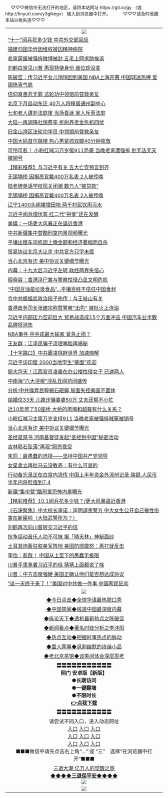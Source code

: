  <table>
　<tr>
♡♡♡微信中无法打开的地区，请将本站网址 https://git.io/gy （或 http://tinyurl.com/y3glkegv） 输入到浏览器中打开。 
　</tr>
　<tr>
♡♡♡请及时收藏本站以免失连♡♡♡
   </tr>
   <tr>
    <td align=center><img src="https://github.com/gyhhx/image-upload/blob/master/title1.jpg" /></td>
  </tr>
<tr><td align="left"><a href="https://xwood.fun/oo.aspx?name=c1083063&key=nqynnipsxfbxcbni&from=gy">“十一”阅兵花多少钱 中共外交部回应</a></td></tr>
<tr><td align="left"><a href="https://xwood.fun/oo.aspx?name=c1083677&key=nqynnipsxfbxcbni&from=gy">福建归国华侨因维权被囚精神病院</a></td></tr>
<tr><td align="left"><a href="https://xwood.fun/oo.aspx?name=c1083632&key=nqynnipsxfbxcbni&from=gy">老家房屋被强拆微博被封 五毛上网求助挨讽</a></td></tr>
<tr><td align="left"><a href="https://xwood.fun/oo.aspx?name=c1083338&key=nqynnipsxfbxcbni&from=gy">刘鹤白宫见川普 再现特使身份 座位却没变</a></td></tr>
<tr><td align="left"><a href="https://xwood.fun/oo.aspx?name=c1083318&key=nqynnipsxfbxcbni&from=gy">陈破空：传习近平女儿悄悄回到美国 NBA上海开赛 中国球迷热捧 爱国愤青气疯</a></td></tr>
<tr><td align="left"><a href="https://xwood.fun/oo.aspx?name=c1083678&key=nqynnipsxfbxcbni&from=gy">信仰真善忍无罪 法轮功中领馆前营救亲友</a></td></tr>
<tr><td align="left"><a href="https://xwood.fun/oo.aspx?name=c1083628&key=nqynnipsxfbxcbni&from=gy">北京下月启动东迁 40万人将移居通州副中心</a></td></tr>
<tr><td align="left"><a href="https://xwood.fun/oo.aspx?name=c1083673&key=nqynnipsxfbxcbni&from=gy">七旬老人遭非法庭审 当场昏迷 家人斥责法庭</a></td></tr>
<tr><td align="left"><a href="https://xwood.fun/oo.aspx?name=c1083645&key=nqynnipsxfbxcbni&from=gy">大陆一再调降社保费率 折射养老金危机四伏</a></td></tr>
<tr><td align="left"><a href="https://xwood.fun/oo.aspx?name=c1083583&key=nqynnipsxfbxcbni&from=gy">旧金山湾区法轮功学员 中领馆前营救亲友</a></td></tr>
<tr><td align="left"><a href="https://xwood.fun/oo.aspx?name=c1083653&key=nqynnipsxfbxcbni&from=gy">中国大妈首尔跳楼 热心男紧抓双脚40分钟获救</a></td></tr>
<tr><td align="left"><a href="https://xwood.fun/oo.aspx?name=c1083624&key=nqynnipsxfbxcbni&from=gy">可怜可悲！ 小粉红喊习万岁挺911恐袭 当晚老家遭强拆 批无法无天被销号</a></td></tr>
<tr><td align="left"><a href="https://xwood.fun/oo.aspx?name=c1081557&key=nqynnipsxfbxcbni&from=gy">【精彩推荐】与习近平有关 五大亡党预言到齐</a></td></tr>
<tr><td align="left"><a href="https://xwood.fun/oo.aspx?name=c1083638&key=nqynnipsxfbxcbni&from=gy">无锡塌桥 因揭高官戴400万名表 2人被传唤</a></td></tr>
<tr><td align="left"><a href="https://xwood.fun/oo.aspx?name=c1083607&key=nqynnipsxfbxcbni&from=gy">陆老牌英语学校现关闭潮 数万人“被贷款”</a></td></tr>
<tr><td align="left"><a href="https://xwood.fun/oo.aspx?name=c1083138&key=nqynnipsxfbxcbni&from=gy">无锡塌桥 因揭高官戴400万名表 2人被传唤</a></td></tr>
<tr><td align="left"><a href="https://xwood.fun/oo.aspx?name=c1083723&key=nqynnipsxfbxcbni&from=gy">辽宁1400头病猪埋田地 两千村民饮用污水</a></td></tr>
<tr><td align="left"><a href="https://xwood.fun/oo.aspx?name=c1083467&key=nqynnipsxfbxcbni&from=gy">习近平阅兵埋伏笔 红二代“拼爹”还在发酵</a></td></tr>
<tr><td align="left"><a href="https://xwood.fun/oo.aspx?name=c1083619&key=nqynnipsxfbxcbni&from=gy">美媒：一场更大风暴正在逼近香港</a></td></tr>
<tr><td align="left"><a href="https://xwood.fun/oo.aspx?name=c1083345&key=nqynnipsxfbxcbni&from=gy">中共新疆集中营酷刑室内景视频曝光</a></td></tr>
<tr><td align="left"><a href="https://xwood.fun/oo.aspx?name=c1083640&key=nqynnipsxfbxcbni&from=gy">平壤出租车司机因上缴金额和经济萎缩而自杀</a></td></tr>
<tr><td align="left"><a href="https://xwood.fun/oo.aspx?name=c1083598&key=nqynnipsxfbxcbni&from=gy">贸易协议北京大让步 中共官方只字未提</a></td></tr>
<tr><td align="left"><a href="https://xwood.fun/oo.aspx?name=c1083561&key=nqynnipsxfbxcbni&from=gy">当心北京有诈 美中协议关键细节曝光</a></td></tr>
<tr><td align="left"><a href="https://xwood.fun/oo.aspx?name=c1083390&key=nqynnipsxfbxcbni&from=gy">内幕：十九大后习近平左转 政经两界失信心</a></td></tr>
<tr><td align="left"><a href="https://xwood.fun/oo.aspx?name=c1083646&key=nqynnipsxfbxcbni&from=gy">程晓容：香港浮尸案与警察性侵凸显文明危机</a></td></tr>
<tr><td align="left"><a href="https://xwood.fun/oo.aspx?name=c1083618&key=nqynnipsxfbxcbni&from=gy">“中国豆油是垃圾食品”…平壤百姓不信任中国食材</a></td></tr>
<tr><td align="left"><a href="https://xwood.fun/oo.aspx?name=c1012895&key=nqynnipsxfbxcbni&from=gy">令中共极尴尬政治段子热传：与王岐山有关</a></td></tr>
<tr><td align="left"><a href="https://xwood.fun/oo.aspx?name=c1083659&key=nqynnipsxfbxcbni&from=gy">香港政务司长张建宗称赞警察&quot;出色&quot; 被批火上浇油</a></td></tr>
<tr><td align="left"><a href="https://xwood.fun/oo.aspx?name=c1083574&key=nqynnipsxfbxcbni&from=gy">习近平内部压力空前巨大 贸易战造成15个方面冲击 中国汽车业半数品牌将消失</a></td></tr>
<tr><td align="left"><a href="https://xwood.fun/oo.aspx?name=c1082885&key=nqynnipsxfbxcbni&from=gy">NBA事件 中共成最大输家 紧急止损？</a></td></tr>
<tr><td align="left"><a href="https://xwood.fun/oo.aspx?name=c1083608&key=nqynnipsxfbxcbni&from=gy">王友群：江泽民骗子流氓嘴脸再揭秘</a></td></tr>
<tr><td align="left"><a href="https://xwood.fun/oo.aspx?name=c1083147&key=nqynnipsxfbxcbni&from=gy">【十字路口】中共霸凌挑衅世界 加速崩解</a></td></tr>
<tr><td align="left"><a href="https://xwood.fun/oo.aspx?name=c1083130&key=nqynnipsxfbxcbni&from=gy">习近平访印度 2000当地学生“蒙面”欢迎</a></td></tr>
<tr><td align="left"><a href="https://xwood.fun/oo.aspx?name=c1083284&key=nqynnipsxfbxcbni&from=gy">胆大包天！江西官员凌晨在办公楼性侵女子 已逮两人</a></td></tr>
<tr><td align="left"><a href="https://xwood.fun/oo.aspx?name=c931480&key=nqynnipsxfbxcbni&from=gy">中南海“六大淫棍”淫乱丑闻坊间盛传</a></td></tr>
<tr><td align="left"><a href="https://xwood.fun/oo.aspx?name=c1083313&key=nqynnipsxfbxcbni&from=gy">分析:中共操弄民粹搬石砸脚 局面失控美国不罢休</a></td></tr>
<tr><td align="left"><a href="https://xwood.fun/oo.aspx?name=c1083629&key=nqynnipsxfbxcbni&from=gy">结婚仅33天 儿媳诈骗婆婆50万 丈夫还帮不小忙</a></td></tr>
<tr><td align="left"><a href="https://xwood.fun/oo.aspx?name=c1083578&key=nqynnipsxfbxcbni&from=gy">近10年垮了50座桥 大桥的垮塌和超载有什么关系？</a></td></tr>
<tr><td align="left"><a href="https://xwood.fun/oo.aspx?name=c1083385&key=nqynnipsxfbxcbni&from=gy">小粉红喊习主席万岁支持911 当晚老家被强拆喊冤被销号</a></td></tr>
<tr><td align="left"><a href="https://xwood.fun/oo.aspx?name=c1083616&key=nqynnipsxfbxcbni&from=gy">当心北京有诈 美中协议关键细节曝光</a></td></tr>
<tr><td align="left"><a href="https://xwood.fun/oo.aspx?name=c1083656&key=nqynnipsxfbxcbni&from=gy">圣经是禁书 河南基督徒发起“圣经到中国”秘密活动</a></td></tr>
<tr><td align="left"><a href="https://xwood.fun/oo.aspx?name=c1083317&key=nqynnipsxfbxcbni&from=gy">吉林陨石坠落“再现”照亮夜空</a></td></tr>
<tr><td align="left"><a href="https://xwood.fun/oo.aspx?name=c1083604&key=nqynnipsxfbxcbni&from=gy">朱同：最愚蠢的选择——坚持中国共产党领导</a></td></tr>
<tr><td align="left"><a href="https://xwood.fun/oo.aspx?name=c1000539&key=nqynnipsxfbxcbni&from=gy">女星袁立再批马云没教养：有什么可装的</a></td></tr>
<tr><td align="left"><a href="https://xwood.fun/oo.aspx?name=c1083623&key=nqynnipsxfbxcbni&from=gy">行动备忘录正在白宫内流传 中国上半年资金外流创记录 瑞银:人民币半年内将贬值到7.4</a></td></tr>
<tr><td align="left"><a href="https://xwood.fun/oo.aspx?name=c1083621&key=nqynnipsxfbxcbni&from=gy">新疆“集中营”酷刑室恐怖内景曝光</a></td></tr>
<tr><td align="left"><a href="https://xwood.fun/oo.aspx?name=c1083093&key=nqynnipsxfbxcbni&from=gy">【精彩推荐】10.1阅兵花多少钱？/更大风暴逼近香港</a></td></tr>
<tr><td align="left"><a href="https://xwood.fun/oo.aspx?name=c1083314&key=nqynnipsxfbxcbni&from=gy">《石涛聚焦》中大校长承诺：声明谴责警方 中大女生公开自己被性伤害在新屋岭（大陆武警所为？）</a></td></tr>
<tr><td align="left"><a href="https://xwood.fun/oo.aspx?name=c1083344&key=nqynnipsxfbxcbni&from=gy">刘鹤再次向川普转交习近平的信</a></td></tr>
<tr><td align="left"><a href="https://xwood.fun/oo.aspx?name=c1083655&key=nqynnipsxfbxcbni&from=gy">抗争运动音乐人功不可抹 揭「晴天林」神秘面纱</a></td></tr>
<tr><td align="left"><a href="https://xwood.fun/oo.aspx?name=c1083575&key=nqynnipsxfbxcbni&from=gy">土耳其炮轰驻叙美军阵地 美国防部震怒：再打就反击</a></td></tr>
<tr><td align="left"><a href="https://xwood.fun/oo.aspx?name=c1083576&key=nqynnipsxfbxcbni&from=gy">李怡：悲哉！ 中国从上至下的愚蠢无极限</a></td></tr>
<tr><td align="left"><a href="https://xwood.fun/oo.aspx?name=c1083520&key=nqynnipsxfbxcbni&from=gy">川普手里拿着习近平的信 猜猜上面都说了啥</a></td></tr>
<tr><td align="left"><a href="https://xwood.fun/oo.aspx?name=c1083295&key=nqynnipsxfbxcbni&from=gy">川普：中方态度强硬 美国正确认他们是否想达成协议</a></td></tr>
<tr><td align="left"><a href="https://xwood.fun/oo.aspx?name=c1083505&key=nqynnipsxfbxcbni&from=gy">“这一天终于来了！”美国对中共做一件事 中国网民狂欢</a></td></tr>
 <tr>
    <td align=center><img src="https://github.com/gyhhx/image-upload/blob/master/shipin.jpg" /></td>
  </tr>
 <tr>
   <td align=center> 
<a href="https://tru28th.xwood.fun/oo.aspx?name=c816850&key=nqynnipsxfbxcbni&from=gy&tag=9877">◆今日点击◆全球华语最热脱口秀</a><br/>
    </td>
  </tr>
  <tr>
  <td align=center>
<a href="https://tru28th.xwood.fun/oo.aspx?name=c816860&key=nqynnipsxfbxcbni&from=gy&tag=99733110">◆中国禁闻◆报道中国最深度内幕</a><br/>
   </tr>
  <tr>
     <td align=center>
<a href="https://tru28th.xwood.fun/oo.aspx?name=c816855&key=nqynnipsxfbxcbni&from=gy&tag=997110">◆纵论天下◆透析最新热点之陈破空</a><br/>
   </tr>
   <tr>
      <td align=center>
<a href="https://tru28th.xwood.fun/oo.aspx?name=c838308&key=nqynnipsxfbxcbni&from=gy&tag=9973110">◆新闻看点◆著名时政分析之李沐阳</a><br/>
   </tr>
   <tr>
     <td align=center>
<a href="https://tru28th.xwood.fun/oo.aspx?name=c816852&key=nqynnipsxfbxcbni&from=gy&tag=9733110">◆热点互动◆把握时事热点的脉动</a><br/>
   </tr>
   <tr>
      <td align=center>
<a href="https://tru28th.xwood.fun/oo.aspx?name=c816694&key=nqynnipsxfbxcbni&from=gy&tag=93310">◆雷人网事◆讽刺幽默的诙谐小品</a><br/>
   </tr>
   <tr>
    <td align=center>
<a href="https://tru28th.xwood.fun/oo.aspx?name=c816650&key=nqynnipsxfbxcbni&from=gy&tag=9973110">◆老北京茶馆◆谈笑间体会深层思考</a><br/>
   </tr>
  <tr>
    <td align=center>
 <b>〓〓〓〓〓〓〓〓〓〓〓<br/>网门 安卓版【新版】<br/> ●长期访问<br/> ●一键翻墙<br/>  ●不限时长<br/> 
 <a href="https://share.weiyun.com/5tym2kI">👉<b>点我下载</a><br/>〓〓〓〓〓〓〓〓〓〓〓<br/>
    </td>
    </tr>
   <tr>
    <td align=center>请尝试不同入口，进入动态网址<br/>
      <a href="https://s3.us-east-2.amazonaws.com/ogateo/show.htm">入口</a>
      <a href="https://s3.ca-central-1.amazonaws.com/ogatec/show.htm">入口</a>
      <a href="https://s3.ap-southeast-2.amazonaws.com/ogatey/show.htm">入口</a><br/>
      <a href="https://s3.ap-northeast-2.amazonaws.com/ogates/show.htm">入口</a>
      <a href="https://s3.eu-central-1.amazonaws.com/ogatef/show.htm">入口</a>
      <a href="https://s3.ap-south-1.amazonaws.com/ogatem/show.htm">入口</a><br/>
      <a href="https://s3-us-west-1.amazonaws.com/ogaten/show.htm">入口</a>
      <a href="https://s3.eu-west-2.amazonaws.com/ogatel/show.htm">入口</a>
      <a href="https://s3.ap-northeast-1.amazonaws.com/ogatet/show.htm">入口</a><br/>
      ■■■微信中请先点击右上角“...” 或 “三”　选择“在浏览器中打开”■■■<b><br/>
    </td>
  </tr>
  <tr>  
  <td align=center>
  <a href="https://tru28th.xwood.fun/oo.aspx?name=c894205&key=nqynnipsxfbxcbni&from=gy&tag=9973110">三退大潮 亿万人的觉醒之旅</a><br/>
      <a href="https://tru28th.xwood.fun/oo.aspx?name=ogQuit.aspx&key=nqynnipsxfbxcbni&from=gy"><b>◆◆◆◆三退保平安◆◆◆◆<br/></a>
      <img src="https://github.com/gyhhx/image-upload/blob/master/3t.jpg" /><br/>
      </td>
  </tr>
   <tr>
    <td align=center><img src="https://raw.githubusercontent.com/oGate2/Up/master/oGate_640.jpg"/></td>
  </tr>
</table>
